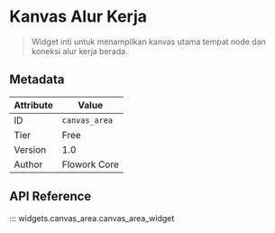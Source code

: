 # Kanvas Alur Kerja

> Widget inti untuk menampilkan kanvas utama tempat node dan koneksi alur kerja berada.

## Metadata

| Attribute | Value |
| --- | --- |
| ID | `canvas_area` |
| Tier | Free |
| Version | 1.0 |
| Author | Flowork Core |

## API Reference

::: widgets.canvas_area.canvas_area_widget
